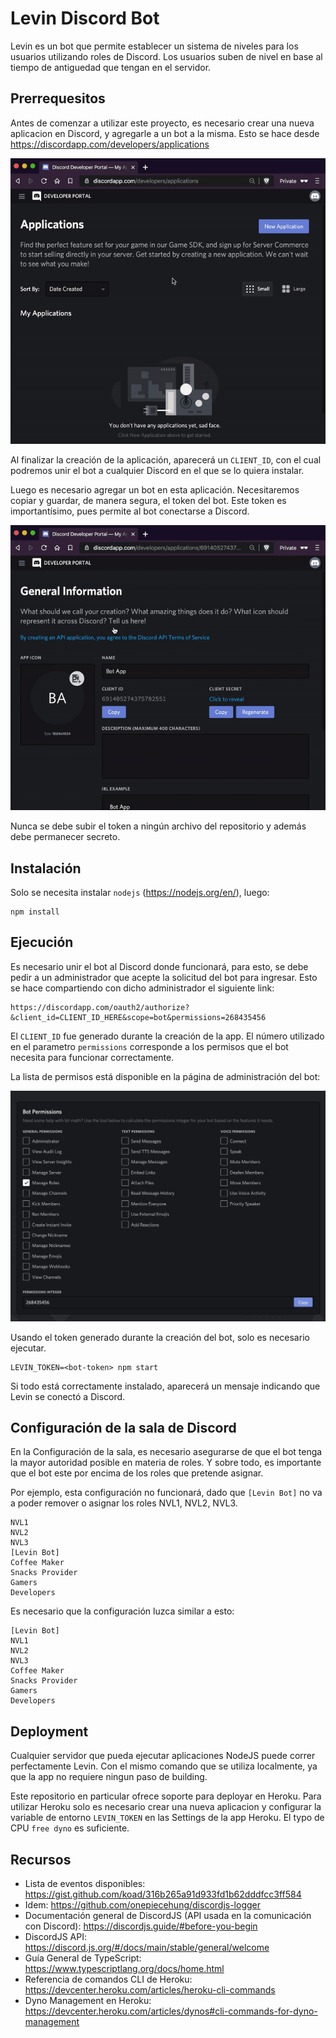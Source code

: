 # Levin Discord Bot

Levin es un bot que permite establecer un sistema de niveles para los usuarios utilizando roles de Discord. Los usuarios suben de nivel en base al tiempo de antiguedad que tengan en el servidor.

## Prerrequesitos

Antes de comenzar a utilizar este proyecto, es necesario crear una nueva aplicacion en Discord, y agregarle a un bot a la misma. Esto se hace desde https://discordapp.com/developers/applications

![Crear una app en Discord](docs/app-create.gif?raw=true "Creando una app en Discord")

Al finalizar la creación de la aplicación, aparecerá un `CLIENT_ID`, con el cual podremos unir el bot a cualquier Discord en el que se lo quiera instalar.

Luego es necesario agregar un bot en esta aplicación. Necesitaremos copiar y guardar, de manera segura, el token del bot. Este token es importantísimo, pues permite al bot conectarse a Discord.

![Crear un bot en Discord](docs/bot-create.gif?raw=true "Creando un bot en Discord")

Nunca se debe subir el token a ningún archivo del repositorio y además debe permanecer secreto.

## Instalación
Solo se necesita instalar `nodejs` (https://nodejs.org/en/), luego:
```
npm install
```

## Ejecución
Es necesario unir el bot al Discord donde funcionará, para esto, se debe pedir a un administrador que acepte la solicitud del bot para ingresar. Esto se hace compartiendo con dicho administrador el siguiente link:

```
https://discordapp.com/oauth2/authorize?&client_id=CLIENT_ID_HERE&scope=bot&permissions=268435456
```

El `CLIENT_ID` fue generado durante la creación de la app. El número utilizado en el parametro `permissions` corresponde a los permisos que el bot necesita para funcionar correctamente.

La lista de permisos está disponible en la página de administración del bot:

![Permisos en Discord](docs/permissions.jpg?raw=true "Permisos en Discord")

Usando el token generado durante la creación del bot, solo es necesario ejecutar.

```
LEVIN_TOKEN=<bot-token> npm start
```

Si todo está correctamente instalado, aparecerá un mensaje indicando que Levin se conectó a Discord.

## Configuración de la sala de Discord
En la Configuración de la sala, es necesario asegurarse de que el bot tenga la mayor autoridad posible en materia de roles. Y sobre todo, es importante que el bot este por encima de los roles que pretende asignar.

Por ejemplo, esta configuración no funcionará, dado que `[Levin Bot]` no va a poder remover o asignar los roles NVL1, NVL2, NVL3.

```
NVL1
NVL2
NVL3
[Levin Bot]
Coffee Maker
Snacks Provider
Gamers
Developers
```

Es necesario que la configuración luzca similar a esto:

```
[Levin Bot]
NVL1
NVL2
NVL3
Coffee Maker
Snacks Provider
Gamers
Developers
```

## Deployment
Cualquier servidor que pueda ejecutar aplicaciones NodeJS puede correr perfectamente Levin. Con el mismo comando que se utiliza localmente, ya que la app no requiere ningun paso de building.

Este repositorio en particular ofrece soporte para deployar en Heroku. Para utilizar Heroku solo es necesario crear una nueva aplicacion y configurar la variable de entorno `LEVIN_TOKEN` en las Settings de la app Heroku. El typo de CPU `free dyno` es suficiente.

## Recursos
* Lista de eventos disponibles: https://gist.github.com/koad/316b265a91d933fd1b62dddfcc3ff584
* Idem: https://github.com/onepiecehung/discordjs-logger
* Documentación general de DiscordJS (API usada en la comunicación con Discord): https://discordjs.guide/#before-you-begin
* DiscordJS API: https://discord.js.org/#/docs/main/stable/general/welcome
* Guía General de TypeScript: https://www.typescriptlang.org/docs/home.html
* Referencia de comandos CLI de Heroku: https://devcenter.heroku.com/articles/heroku-cli-commands
* Dyno Management en Heroku: https://devcenter.heroku.com/articles/dynos#cli-commands-for-dyno-management

